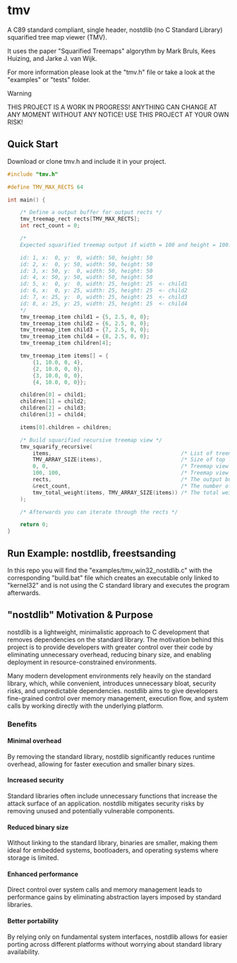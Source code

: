 # tmv
A C89 standard compliant, single header, nostdlib (no C Standard Library) squarified tree map viewer (TMV).

It uses the paper "Squarified Treemaps" algorythm by Mark Bruls, Kees Huizing, and Jarke J. van Wijk.

For more information please look at the "tmv.h" file or take a look at the "examples" or "tests" folder.

> [!WARNING]
> THIS PROJECT IS A WORK IN PROGRESS! ANYTHING CAN CHANGE AT ANY MOMENT WITHOUT ANY NOTICE! USE THIS PROJECT AT YOUR OWN RISK!

## Quick Start

Download or clone tmv.h and include it in your project.

```C
#include "tmv.h"

#define TMV_MAX_RECTS 64

int main() {

    /* Define a output buffer for output rects */
    tmv_treemap_rect rects[TMV_MAX_RECTS];
    int rect_count = 0;

    /*
    Expected squarified treemap output if width = 100 and height = 100:

    id: 1, x:  0, y:  0, width: 50, height: 50
    id: 2, x:  0, y: 50, width: 50, height: 50
    id: 3, x: 50, y:  0, width: 50, height: 50
    id: 4, x: 50, y: 50, width: 50, height: 50
    id: 5, x:  0, y:  0, width: 25, height: 25  <- child1
    id: 6, x:  0, y: 25, width: 25, height: 25  <- child2
    id: 7, x: 25, y:  0, width: 25, height: 25  <- child3
    id: 8, x: 25, y: 25, width: 25, height: 25  <- child4
    */
    tmv_treemap_item child1 = {5, 2.5, 0, 0};
    tmv_treemap_item child2 = {6, 2.5, 0, 0};
    tmv_treemap_item child3 = {7, 2.5, 0, 0};
    tmv_treemap_item child4 = {8, 2.5, 0, 0};
    tmv_treemap_item children[4];

    tmv_treemap_item items[] = {
        {1, 10.0, 0, 4},
        {2, 10.0, 0, 0},
        {3, 10.0, 0, 0},
        {4, 10.0, 0, 0}};

    children[0] = child1;
    children[1] = child2;
    children[2] = child3;
    children[3] = child4;

    items[0].children = children;

    /* Build squarified recursive treemap view */
    tmv_squarify_recursive(
        items,                                         /* List of treemap items */
        TMV_ARRAY_SIZE(items),                         /* Size of top level items */
        0, 0,                                          /* Treemap view area start */
        100, 100,                                      /* Treemap view area width and height */
        rects,                                         /* The output buffer for rectangular shapes computed */
        &rect_count,                                   /* The number of rectangular shapes computed */
        tmv_total_weight(items, TMV_ARRAY_SIZE(items)) /* The total weight of the top level items */
    );

    /* Afterwards you can iterate through the rects */

    return 0;
}
```

## Run Example: nostdlib, freestsanding

In this repo you will find the "examples/tmv_win32_nostdlib.c" with the corresponding "build.bat" file which
creates an executable only linked to "kernel32" and is not using the C standard library and executes the program afterwards.

## "nostdlib" Motivation & Purpose

nostdlib is a lightweight, minimalistic approach to C development that removes dependencies on the standard library. The motivation behind this project is to provide developers with greater control over their code by eliminating unnecessary overhead, reducing binary size, and enabling deployment in resource-constrained environments.

Many modern development environments rely heavily on the standard library, which, while convenient, introduces unnecessary bloat, security risks, and unpredictable dependencies. nostdlib aims to give developers fine-grained control over memory management, execution flow, and system calls by working directly with the underlying platform.

### Benefits

#### Minimal overhead
By removing the standard library, nostdlib significantly reduces runtime overhead, allowing for faster execution and smaller binary sizes.

#### Increased security
Standard libraries often include unnecessary functions that increase the attack surface of an application. nostdlib mitigates security risks by removing unused and potentially vulnerable components.

#### Reduced binary size
Without linking to the standard library, binaries are smaller, making them ideal for embedded systems, bootloaders, and operating systems where storage is limited.

#### Enhanced performance
Direct control over system calls and memory management leads to performance gains by eliminating abstraction layers imposed by standard libraries.

#### Better portability
By relying only on fundamental system interfaces, nostdlib allows for easier porting across different platforms without worrying about standard library availability.
